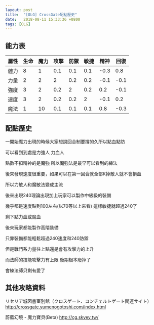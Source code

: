 ```yaml
---
layout: post
title:  "[OLG] CrossGate配點歷史"
date:   2018-08-11 15:33:36 +0800
tags: [OLG]
---
```


## 能力表

|屬性 |生命 | 魔力 | 攻擊 | 防禦 | 敏捷 | 精神 | 回復|
|-|-|-|-|-|-|-|-|
|體力 | 8 | 1 | 0.1 | 0.1 | 0.1 | -0.3 | 0.8|
|力量 | 2 | 2 | 2 | 0.2 | 0.2 | -0.1 | -0.1|
|強度 | 3 | 2 | 0.2 | 2 | 0.2 | 0.2 | -0.1|
|速度 | 3 | 2 | 0.2 | 0.2 | 2 | -0.1 | 0.2|
|魔法 | 1 | 10 | 0.1 | 0.1 | 0.1 | 0.8 | -0.3|


## 配點歷史
一開始魔力出現的時候大家想說回合制要撐的久所以點血點防

可以看到到處是力強人 力血人

點數不扣精神的是魔強 所以魔強法是最早可以看到的練法



後來發現速度很重要，如果可以在第一回合就全部K掉敵人就不會損血

所以力敏人和魔敏法變成主流


後來出現240理論出現加上玩家可以製作中級級的裝備

幾乎都是速度點到100左右(以70等以上來看) 這樣敏捷就超過240了

剩下點力血或魔血


後來玩家都能製作高階裝備

只靠裝備都能輕鬆超過240速度和240防禦

但是戰鬥系力量往上點還是會有攻擊力的上升

而法師的技能攻擊力有上限  後期根本廢掉了

會練法師只剩有愛了



## 其他攻略資料

リセリア城図書室別館（クロスゲート、コンチェルトゲート関連サイト）
http://crossgate.yumenogotoshi.com/index.html


蔚藍幻境 - 魔力寶貝(Beta)
http://cg.skyey.tw/
